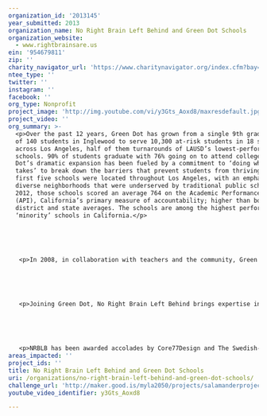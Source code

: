 ```yaml
---
organization_id: '2013145'
year_submitted: 2013
organization_name: No Right Brain Left Behind and Green Dot Schools
organization_website:
  - www.rightbrainsare.us
ein: '954679811'
zip: ''
charity_navigator_url: 'https://www.charitynavigator.org/index.cfm?bay=search.profile&ein=954679811'
ntee_type: ''
twitter: ''
instagram: ''
facebook: ''
org_type: Nonprofit
project_image: 'http://img.youtube.com/vi/y3Gts_Aoxd8/maxresdefault.jpg'
project_video: ''
org_summary: >-
  <p>Over the past 12 years, Green Dot has grown from a single 9th grade class
  of 140 students in Inglewood to serve 10,300 at-risk students in 18 schools
  across Los Angeles, half of them turnarounds of LAUSD’s lowest-performing
  schools. 90% of students graduate with 76% going on to attend college. Green
  Dot’s dramatic expansion has been fueled by a commitment to ‘doing what it
  takes’ to break down the barriers that prevent students from thriving. Our
  first five schools were located throughout Los Angeles, with an emphasis on
  diverse neighborhoods that were underserved by traditional public schools. In
  2012, those schools scored an average 764 on the Academic Performance Index
  (API), California’s primary measure of accountability; higher than both
  district and state averages. The schools are among the highest performing
  ‘minority’ schools in California.</p>
   
   
   
   
   
   <p>In 2008, in collaboration with teachers and the community, Green Dot won control of Alain Leroy Locke High School, one of the lowest-achieving schools in the nation. Four years into the transformation, the Locke schools scored over 600 API compared to a pre-transformation score of 511. In 2010, Green Dot launched a new strategy to address the chronic attainment levels of incoming 9th graders through the opening of high-quality middle schools, two the result of a takeover of Henry Clay Middle School, ranked as the worst middle school in California. Concurrently, LAUSD invited us to take over David Starr Jordan High School, located in the heart of the Jordan Downs housing project in Watts. Early indicators suggest that students at these schools are already experiencing significant gains under the Green Dot model. </p>
   
   
   
   
   
   <p>Joining Green Dot, No Right Brain Left Behind brings expertise in design-centered problem solving. NRBLB started a movement in 2011 that highlighted the wide-scale concerns for the country’s creativity crisis and the desire to find solutions. During a seven day innovation challenge, NRBLB asked the best in the creative industries to develop ‘creativity generators’ to be used in the classroom. Renowned innovators and experts including Sir Ken Robinson, Yves Behar, Daniel Pink, Deepak Chopra, and Scott Belsky joined the cause. Over 150 world-class companies such as Frog Design, BBDO, Wolff Olins, and Saatchi&Saatchi developed over 300 concepts. The winning concept received in-company funding to bring their concept to action. </p>
   
   
   
   
   
   <p>NRBLB has been awarded accolades by Core77Design and The Swedish-American Chamber of Commerce; presented at events such as TEDx, Art Directors Club, and LiveWire; and been featured in FastCompany, GOOD Magazine, Core77, BrainPickings, Design Mind, and Art Rebels. To date, NRBLB has built a strong coalition of companies, design schools, education networks, and creative professionals able to develop scalable, low-cost, and adoptable innovation tools that enhance creativity inside and outside of classrooms. </p>
areas_impacted: ''
project_ids: ''
title: No Right Brain Left Behind and Green Dot Schools
uri: /organizations/no-right-brain-left-behind-and-green-dot-schools/
challenge_url: 'http://maker.good.is/myla2050/projects/salamanderproject.html'
youtube_video_identifier: y3Gts_Aoxd8

---
```

